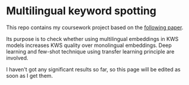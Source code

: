 # Multilingual keyword spotting
This repo contains my coursework project based on the [following paper](https://arxiv.org/abs/2104.01454).

Its purpose is to check whether using multilingual embeddings in KWS models increases KWS quality over monolingual embeddings.
Deep learning and few-shot technique using transfer learning principle are involved.

I haven't got any significant results so far, so this page will be edited as soon as I get them.
